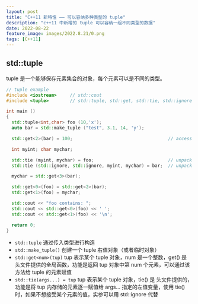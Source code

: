 ```yaml
---
layout: post
title: "C++11 新特性 —— 可以容纳多种类型的 tuple"
description: "c++11 中新增的 tuple 可以容纳一组不同类型的数据"
date: 2022-08-22
feature_image: images/2022.8.21/0.png 
tags: [C++11]
---
```


<!--more-->

## std::tuple

tuple 是一个能够保存元素集合的对象，每个元素可以是不同的类型。

```C++
// tuple example
#include <iostream>     // std::cout
#include <tuple>        // std::tuple, std::get, std::tie, std::ignore

int main ()
{
  std::tuple<int,char> foo (10,'x');
  auto bar = std::make_tuple ("test", 3.1, 14, 'y');

  std::get<2>(bar) = 100;                                    // access element

  int myint; char mychar;

  std::tie (myint, mychar) = foo;                            // unpack elements
  std::tie (std::ignore, std::ignore, myint, mychar) = bar;  // unpack (with ignore)

  mychar = std::get<3>(bar);

  std::get<0>(foo) = std::get<2>(bar);
  std::get<1>(foo) = mychar;

  std::cout << "foo contains: ";
  std::cout << std::get<0>(foo) << ' ';
  std::cout << std::get<1>(foo) << '\n';

  return 0;
}
```

- `std::tuple` 通过传入类型进行构造
- `std::make_tuple()` 创建一个 tuple 右值对象（或者临时对象）
- `std::get<num>(tup)` tup 表示某个 tuple 对象，num 是一个整数，get() 是 <tuple> 头文件提供的全局函数，功能是返回 tup 对象中第 num 个元素，可以通过该方法给 tuple 的元素赋值
- `std::tie(args...) = tup` tup 表示某个 tuple 对象，tie() 是 <tuple> 头文件提供的，功能是将 tup 内存储的元素逐一赋值给 args... 指定的左值变量，使用 tie() 时，如果不想接受某个元素的值，实参可以用 std::ignore 代替